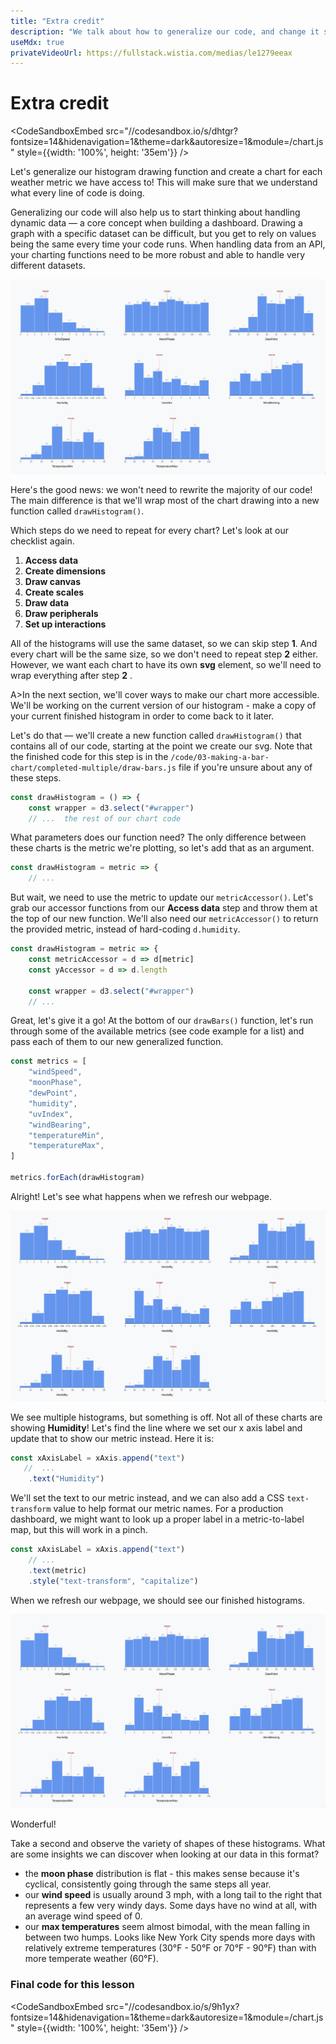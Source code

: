 ```yaml
---
title: "Extra credit"
description: "We talk about how to generalize our code, and change it so that we draw multiple histograms for different metrics."
useMdx: true
privateVideoUrl: https://fullstack.wistia.com/medias/le1279eeax
---
```


# Extra credit

<CodeSandboxEmbed
  src="//codesandbox.io/s/dhtgr?fontsize=14&hidenavigation=1&theme=dark&autoresize=1&module=/chart.js"
  style={{width: '100%', height: '35em'}}
/>

Let's generalize our histogram drawing function and create a chart for each weather metric we have access to! This will make sure that we understand what every line of code is doing.

Generalizing our code will also help us to start thinking about handling dynamic data — a core concept when building a dashboard. Drawing a graph with a specific dataset can be difficult, but you get to rely on values being the same every time your code runs. When handling data from an API, your charting functions need to be more robust and able to handle very different datasets.

![Finished histogram](./public/images/3-making-a-bar-chart/histogram-finished.png)

Here's the good news: we won't need to rewrite the majority of our code! The main difference is that we'll wrap most of the chart drawing into a new function called `drawHistogram()`.

Which steps do we need to repeat for every chart? Let's look at our checklist again.

1. **Access data**
2. **Create dimensions**
3. **Draw canvas**
4. **Create scales**
5. **Draw data**
6. **Draw peripherals**
7. **Set up interactions**

All of the histograms will use the same dataset, so we can skip step **1**. And every chart will be the same size, so we don't need to repeat step **2** either. However, we want each chart to have its own **svg** element, so we'll need to wrap everything after step **2** .

A>In the next section, we'll cover ways to make our chart more accessible. We'll be working on the current version of our histogram - make a copy of your current finished histogram in order to come back to it later.

Let's do that — we'll create a new function called `drawHistogram()` that contains all of our code, starting at the point we create our svg. Note that the finished code for this step is in the `/code/03-making-a-bar-chart/completed-multiple/draw-bars.js` file if you're unsure about any of these steps.

```javascript
const drawHistogram = () => {
    const wrapper = d3.select("#wrapper")
    // ...  the rest of our chart code
```

What parameters does our function need? The only difference between these charts is the metric we're plotting, so let's add that as an argument.

```javascript
const drawHistogram = metric => {
    // ...
```

But wait, we need to use the metric to update our `metricAccessor()`. Let's grab our accessor functions from our **Access data** step and throw them at the top of our new function. We'll also need our `metricAccessor()` to return the provided metric, instead of hard-coding `d.humidity`.

```javascript
const drawHistogram = metric => {
    const metricAccessor = d => d[metric]
    const yAccessor = d => d.length

    const wrapper = d3.select("#wrapper")
    // ...
```

Great, let's give it a go! At the bottom of our `drawBars()` function, let's run through some of the available metrics (see code example for a list) and pass each of them to our new generalized function.

```javascript
const metrics = [
    "windSpeed",
    "moonPhase",
    "dewPoint",
    "humidity",
    "uvIndex",
    "windBearing",
    "temperatureMin",
    "temperatureMax",
]

metrics.forEach(drawHistogram)
```

Alright! Let's see what happens when we refresh our webpage.

![Finished histograms, wrong labels](./public/images/3-making-a-bar-chart/histograms-wrong-labels.png)

We see multiple histograms, but something is off. Not all of these charts are showing **Humidity**! Let's find the line where we set our x axis label and update that to show our metric instead. Here it is:

```javascript
const xAxisLabel = xAxis.append("text")
   //  ...
    .text("Humidity")
```

We'll set the text to our metric instead, and we can also add a CSS `text-transform` value to help format our metric names. For a production dashboard, we might want to look up a proper label in a metric-to-label map, but this will work in a pinch.

```javascript
const xAxisLabel = xAxis.append("text")
    // ...
    .text(metric)
    .style("text-transform", "capitalize")
```

When we refresh our webpage, we should see our finished histograms.

![Finished histogram](./public/images/3-making-a-bar-chart/histogram-finished.png)

Wonderful!

Take a second and observe the variety of shapes of these histograms. What are some insights we can discover when looking at our data in this format?

- the **moon phase** distribution is flat - this makes sense because it's cyclical, consistently going through the same steps all year.
- our **wind speed** is usually around 3 mph, with a long tail to the right that represents a few very windy days. Some days have no wind at all, with an average wind speed of 0.
- our **max temperatures** seem almost bimodal, with the mean falling in between two humps. Looks like New York City spends more days with relatively extreme temperatures (30°F - 50°F or 70°F - 90°F) than with more temperate weather (60°F).

### Final code for this lesson

<CodeSandboxEmbed
  src="//codesandbox.io/s/9h1yx?fontsize=14&hidenavigation=1&theme=dark&autoresize=1&module=/chart.js"
  style={{width: '100%', height: '35em'}}
/>